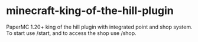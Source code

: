 # minecraft-king-of-the-hill-plugin
PaperMC 1.20+ king of the hill plugin with integrated point and shop system. To start use /start, and to access the shop use /shop.
